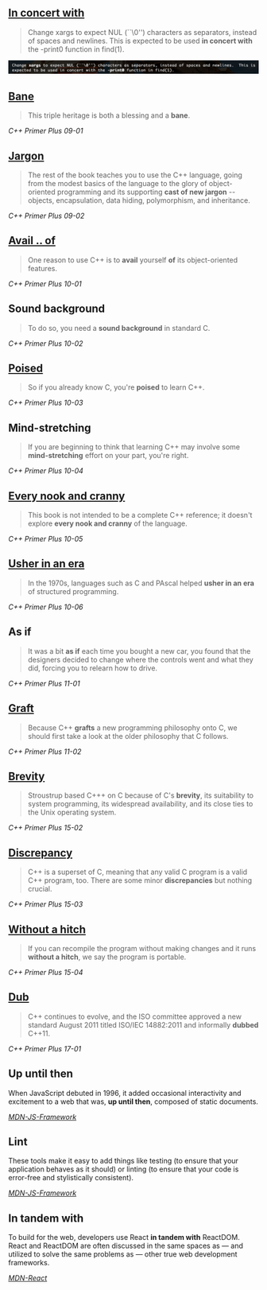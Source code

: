 ## [In concert with](https://dictionary.cambridge.org/dictionary/english-chinese-simplified/in-concert)
> Change xargs to expect NUL (``\0'') characters as separators, instead of spaces and newlines.  This is expected to be used **in concert with** the -print0 function in find(1).

![](./Assets/Screenshot%202022-11-13%20at%2013.31.26.png)

## [Bane](https://dictionary.cambridge.org/dictionary/english-chinese-simplified/bane)
> This triple heritage is both a blessing and a **bane**.

*C++ Primer Plus 09-01*

## [Jargon](https://dictionary.cambridge.org/dictionary/english-chinese-simplified/jargon?q=Jargon)
> The rest of the book teaches you to use the C++ language, going from the modest basics of the language to the glory of object-oriented programming and its supporting **cast of new jargon** -- objects, encapsulation, data hiding, polymorphism, and inheritance. 

*C++ Primer Plus 09-02*

## [Avail .. of](https://dictionary.cambridge.org/dictionary/english-chinese-simplified/avail)
> One reason to use C++ is to **avail** yourself **of** its object-oriented features.

*C++ Primer Plus 10-01*

## Sound background
> To do so, you need a **sound background** in standard C.

*C++ Primer Plus 10-02*

## [Poised](https://dictionary.cambridge.org/dictionary/english-chinese-simplified/poised?q=Poised)
> So if you already know C, you're **poised** to learn C++.

*C++ Primer Plus 10-03*

## Mind-stretching
> If you are beginning to think that learning C++ may involve some **mind-stretching** effort on your part, you're right.

*C++ Primer Plus 10-04*

## [Every nook and cranny](https://dictionary.cambridge.org/dictionary/english-chinese-simplified/every-nook-and-cranny?q=Every+nook+and+cranny)
> This book is not intended to be a complete C++ reference; it doesn't explore **every nook and cranny** of the language.

*C++ Primer Plus 10-05*

## [Usher in an era](https://dictionary.cambridge.org/dictionary/english-chinese-simplified/usher-sth-in?q=usher+in)
> In the 1970s, languages such as C and PAscal helped **usher in an era** of structured programming.

*C++ Primer Plus 10-06*

## As if
> It was a bit **as if** each time you bought a new car, you found that the designers decided to change where the controls went and what they did, forcing you to relearn how to drive.

*C++ Primer Plus 11-01*

## [Graft](https://dictionary.cambridge.org/dictionary/english-chinese-simplified/graft?q=Graft)
> Because C++ **grafts** a new programming philosophy onto C, we should first take a look at the older philosophy that C follows.

*C++ Primer Plus 11-02*

## [Brevity](https://dictionary.cambridge.org/dictionary/english-chinese-simplified/brevity?q=Brevity)
> Stroustrup based C+++ on C because of C's **brevity**, its suitability to system programming, its widespread availability, and its close ties to the Unix operating system.

*C++ Primer Plus 15-02*

## [Discrepancy](https://dictionary.cambridge.org/dictionary/english-chinese-simplified/discrepancy?q=Discrepancy)
> C++ is a superset of C, meaning that any valid C program is a valid C++ program, too. There are some minor **discrepancies** but nothing crucial.

*C++ Primer Plus 15-03*

## [Without a hitch](https://dictionary.cambridge.org/dictionary/english-chinese-simplified/go-off-without-a-hitch?q=Without+a+hitch)
> If you can recompile the program without making changes and it runs **without a hitch**, we say the program is portable.

*C++ Primer Plus 15-04*

## [Dub](https://dictionary.cambridge.org/dictionary/english-chinese-simplified/dub?q=Dub)
> C++ continues to evolve, and the ISO committee approved a new standard August 2011 titled ISO/IEC 14882:2011 and informally **dubbed** C++11.

*C++ Primer Plus 17-01*

## Up until then

When JavaScript debuted in 1996, it added occasional interactivity and excitement to a web that was, **up until then**, composed of static documents.

[*MDN-JS-Framework*](https://developer.mozilla.org/en-US/docs/Learn/Tools_and_testing/Client-side_JavaScript_frameworks/Introduction#a_brief_history)

## Lint

These tools make it easy to add things like testing (to ensure that your application behaves as it should) or linting (to ensure that your code is error-free and stylistically consistent).

[*MDN-JS-Framework*](https://developer.mozilla.org/en-US/docs/Learn/Tools_and_testing/Client-side_JavaScript_frameworks/Introduction#tooling)


## In tandem with

To build for the web, developers use React **in tandem with** ReactDOM. React and ReactDOM are often discussed in the same spaces as — and utilized to solve the same problems as — other true web development frameworks.

[*MDN-React*](https://dictionary.cambridge.org/dictionary/english-chinese-simplified/in-tandem)